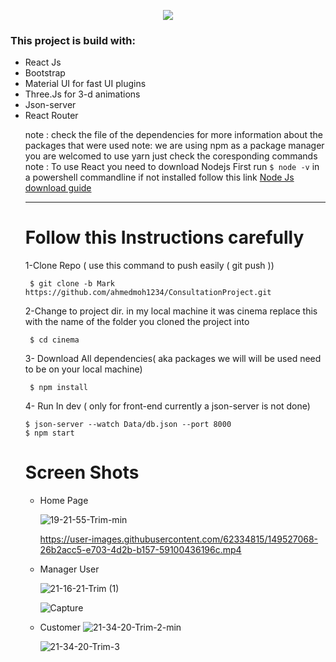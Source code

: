 <p align="center">
  <img src="https://user-images.githubusercontent.com/62334815/149527874-e1da71df-ebdf-42e1-bc88-627a97a2ccac.png" />
</p>

 <h3>This project is build with:</h3>

 <ul>
 <li>React Js
 <li>Bootstrap
 <li>Material UI for fast UI plugins
 <li>Three.Js for 3-d animations
 <li>Json-server
 <li>React Router
    
note : check the file of the dependencies for more information about the packages that were used
note: we are using npm as a package manager you are welcomed to use yarn just check the coresponding commands
note : To use React you need to download Nodejs First run ```$ node -v``` in a powershell commandline if not installed follow this link [Node Js download guide](https://nodejs.org/en/download/)

    
---
# Follow this Instructions carefully      
1-Clone Repo ( use this command to push easily ( git push ))
```
 $ git clone -b Mark https://github.com/ahmedmoh1234/ConsultationProject.git
```
2-Change to project dir. in my local machine it was cinema replace this with the name of the folder you cloned the project into
```
 $ cd cinema
```
3- Download All dependencies( aka packages we will will be used need to be on your local machine)
```
 $ npm install
```
4- Run In dev ( only for front-end currently a json-server is not done)
```
$ json-server --watch Data/db.json --port 8000
$ npm start
```
  
# Screen Shots
* Home Page
  
  ![19-21-55-Trim-min](https://user-images.githubusercontent.com/62334815/149400381-b6247f7a-b4af-4316-9650-1a2b3f1e8a01.gif)
  
  https://user-images.githubusercontent.com/62334815/149527068-26b2acc5-e703-4d2b-b157-59100436196c.mp4
  

* Manager User
  
  ![21-16-21-Trim (1)](https://user-images.githubusercontent.com/62334815/149523407-c180145a-765c-4ca8-af60-a55c1e239d54.gif)
  
  ![Capture](https://user-images.githubusercontent.com/62334815/149525163-6e92ba9f-5a16-4c8f-9d0a-88bdf807d842.JPG)

* Customer
  ![21-34-20-Trim-2-min](https://user-images.githubusercontent.com/62334815/149525905-358a1c4c-edf0-441e-89ba-7dc03d87ac8e.gif)
  
  ![21-34-20-Trim-3](https://user-images.githubusercontent.com/62334815/149525969-80ef8fc0-a7b7-4770-aa15-553315e3a59f.gif)
